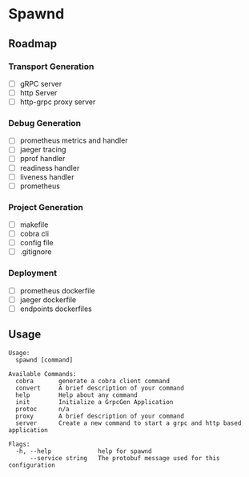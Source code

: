 # Spawnd

## Roadmap
### Transport Generation
- [ ] gRPC server
- [ ] http Server
- [ ] http-grpc proxy server

### Debug Generation
- [ ] prometheus metrics and handler
- [ ] jaeger tracing
- [ ] pprof handler
- [ ] readiness handler
- [ ] liveness handler
- [ ] prometheus

### Project Generation
- [ ] makefile
- [ ] cobra cli
- [ ] config file
- [ ] .gitignore

### Deployment
- [ ] prometheus dockerfile
- [ ] jaeger dockerfile
- [ ] endpoints dockerfiles

## Usage

```text
Usage:
  spawnd [command]

Available Commands:
  cobra       generate a cobra client command
  convert     A brief description of your command
  help        Help about any command
  init        Initialize a GrpcGen Application
  protoc      n/a
  proxy       A brief description of your command
  server      Create a new command to start a grpc and http based application

Flags:
  -h, --help             help for spawnd
      --service string   The protobuf message used for this configuration

